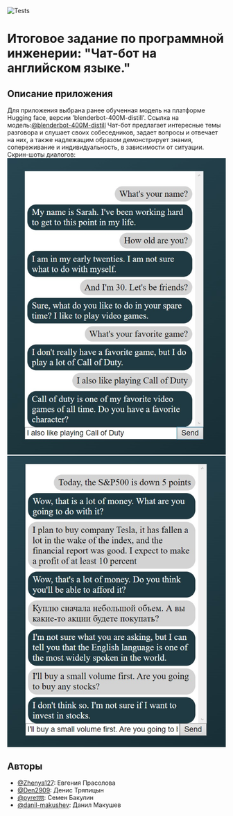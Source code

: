 ![Tests](https://github.com/Den2909/Lenovo_api/actions/workflows/python-app.yml/badge.svg?branch=feature-1)

# Итоговое задание по программной инженерии: "Чат-бот на английском языке."

## Описание приложения
  Для приложения выбрана ранее обученная модель на платформе Hugging face, версии 'blenderbot-400M-distill'. Ссылка на модель:[@blenderbot-400M-distill](https://huggingface.co/facebook/blenderbot-400M-distill/tree/main)
Чат-бот предлагает интересные темы разговора и слушает своих собеседников, задает вопросы и отвечает на них, а также надлежащим образом демонстрирует знания, сопереживание и индивидуальность, в зависимости от ситуации. Скрин-шоты диалогов:
![Иллюстрация к проекту](https://github.com/Den2909/HomeWork/blob/main/Screen-shot/example1.jpg)
![Иллюстрация к проекту](https://github.com/Den2909/HomeWork/blob/main/Screen-shot/example2.jpg)

## Авторы
* [@Zhenya127](https://github.com/Zhenya127): Евгения Прасолова
* [@Den2909](https://github.com/Den2909): Денис Тряпицын
* [@pyretttt](https://github.com/pyretttt): Семен Бакулин
* [@danil-makushev](https://github.com/danil-makushev): Данил Макушев